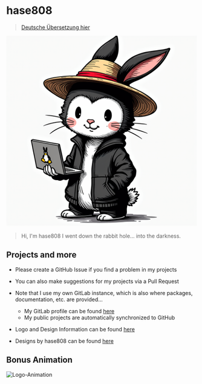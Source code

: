 # hase808

> [Deutsche Übersetzung hier](/README.md)

![Logo](assets/Logo.png)

> Hi, I'm hase808 I went down the rabbit hole... into the darkness.

## Projects and more

- Please create a GitHub Issue if you find a problem in my projects
- You can also make suggestions for my projects via a Pull Request
- Note that I use my own GitLab instance, which is also where packages, documentation, etc. are provided...
    - My GitLab profile can be found [here](https://git.unhappy.computer/hase808)
    - My public projects are automatically synchronized to GitHub

- Logo and Design Information can be found [here](Logo-and-Design_en.md)
- Designs by hase808 can be found [here](/designs-by-hase808/README_en.md)

## Bonus Animation

![Logo-Animation](assets/Logo-Animation.gif)

